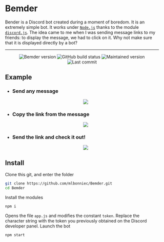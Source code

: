 # Bemder
Bender is a Discord bot created during a moment of boredom. It is an extremely simple bot. It works under [`Node.js`](https://nodejs.org/) thanks to the module [`discord.js`](https://discord.js.org/). The idea came to me when I was sending message links to my friends: to display the message, we had to click on it. Why not make sure that it is displayed directly by a bot?

---
<p align="center">
    <img src="https://img.shields.io/static/v1?label=version&message=1%2e0%2e0&color=orange" alt="Bemder version">
    <img src="https://img.shields.io/badge/build-passing-success" alt="GitHub build status">
    <img src="https://img.shields.io/maintenance/yes/2019" alt="Maintained version">
    <img src="https://img.shields.io/github/last-commit/mlbonniec/Bemder" alt="Last commit">
</p>

## Example
  - ### Send any message
    <p align="center">
      <img src="https://image.noelshack.com/fichiers/2019/44/2/1572365597-bemder-bot.png">
    </p>
  - ### Copy the link from the message
    <p align="center">
      <img src="https://i.ibb.co/94dR37q/Bemder-Copy.png">
    </p>
  - ### Send the link and check it out!
    <p align="center">
      <img src="https://image.noelshack.com/fichiers/2019/44/2/1572365651-bender-quote.png">
    </p>

## Install
Clone this git, and enter the folder
```bash
git clone https://github.com/mlbonniec/Bemder.git
cd Bemder
```
Install the modules
```bash
npm i
```
Opens the file `app.js` and modifies the constant `token`. Replace the character string with the token you previously obtained on the Discord developer panel.
Launch the bot
```bash
npm start
```
